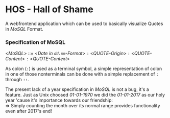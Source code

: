 # HOS - Hall of Shame
A webfrontend application which can be used to basically visualize Quotes in _MoSQL_ Format.

### Specification of MoSQL
\<_MoSQL_\> ::= \<_Date in `dd.mm`-Format_\> `:` \<_QUOTE-Origin_\> `:` \<_QUOTE-Content_\> `:` \<_QUOTE-Context_\>

As colon (`:`) is used as a terminal symbol, a simple representation of colon in one of those nonterminals can be done with a simple replacement of `:` through `::`.

The present lack of a year specification in _MoSQL_ is not a bug, it's a feature. Just as Unix choosed _01-01-1970_ we did the _01-01-2017_ as our holy year 'cause it's importance towards our friendship:<br>
=> Simply counting the month over its normal range provides functionality even after 2017's end!
